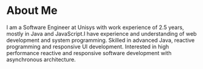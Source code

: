 # About Me
I am a Software Engineer at Unisys with work experience of 2.5 years, mostly in Java and JavaScript.I have experience and understanding of web development and system programming. Skilled in advanced Java, reactive programming and responsive UI development. Interested in high performance reactive and responsive software development with asynchronous architecture.

